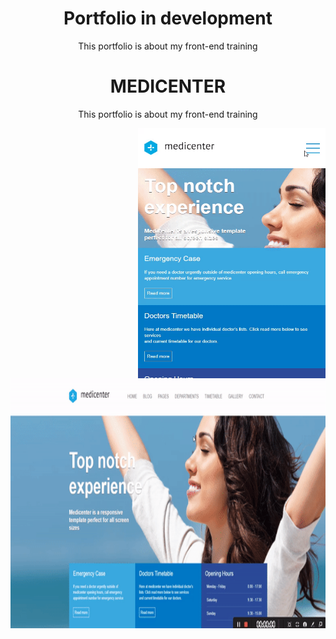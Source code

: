 <h1 align="center">Portfolio in development</h1>

<p align="center">This portfolio is about my front-end training</p>

  <h1 align="center">MEDICENTER</h1>
  
  <p align="center">This portfolio is about my front-end training</p>


<img align="right" width="300" height="400" src="./Gifs/gif-do-cel.gif" height="425" />


<img align="left" width="600" height="400" src="./Gifs/gif-do-pc.gif" height="425" width="auto"/>




